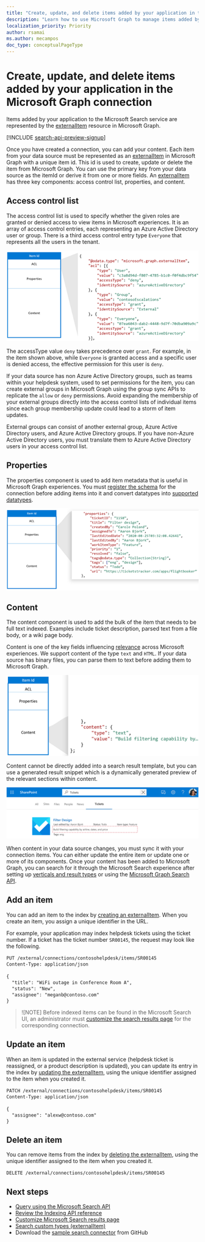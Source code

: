 ```yaml
---
title: "Create, update, and delete items added by your application in the Microsoft Graph connection"
description: "Learn how to use Microsoft Graph to manage items added by your application to the Microsoft Search service"
localization_priority: Priority
author: rsamai
ms.author: mecampos
doc_type: conceptualPageType
---
```


# Create, update, and delete items added by your application in the Microsoft Graph connection

Items added by your application to the Microsoft Search service are represented by the [externalItem](/graph/api/resources/externalitem?view=graph-rest-beta&preserve-view=true) resource in Microsoft Graph.

[!INCLUDE [search-api-preview-signup](../includes/search-api-preview-signup.md)]

Once you have created a connection, you can add your content. Each item from your data source must be represented as an [externalItem](/graph/api/resources/externalitem?view=graph-rest-beta&preserve-view=true) in Microsoft Graph with a unique item id. This id is used to create, update or delete the item from Microsoft Graph. You can use the primary key from your data source as the itemId or derive it from one or more fields. An [externalItem](/graph/api/resources/externalitem?view=graph-rest-beta&preserve-view=true) has three key components: access control list, properties, and content.

## Access control list

The access control list is used to specify whether the given roles are granted or denied access to view items in Microsoft experiences. It is an array of access control entries, each representing an Azure Active Directory user or group. There is a third access control entry type `Everyone` that represents all the users in the tenant.

![An example access control list](./images/connectors-images/connecting-external-content-manage-items-acl.png)

The accessType value `deny` takes precedence over `grant`. For example, in the item shown above, while `Everyone` is granted access and a specific user is denied access, the effective permission for this user is `deny`.

If your data source has non Azure Active Directory groups, such as teams within your helpdesk system, used to set permissions for the item, you can create external groups in Microsoft Graph using the group sync APIs to replicate the `allow` or `deny` permissions. Avoid expanding the membership of your external groups directly into the access control lists of individual items since each group membership update could lead to a storm of item updates.

External groups can consist of another external group, Azure Active Directory users, and Azure Active Directory groups. If you have non-Azure Active Directory users, you must translate them to Azure Active Directory users in your access control list.

## Properties

The properties component is used to add item metadata that is useful in Microsoft Graph experiences. You must [register the schema](./connecting-external-content-manage-schema.md) for the connection before adding items into it and convert datatypes into [supported datatypes](/graph/api/resources/property?view=graph-rest-beta&preserve-view=true).

![An example property component](./images/connectors-images/connecting-external-content-manage-items-1.png)

## Content

The content component is used to add the bulk of the item that needs to be full text indexed. Examples include ticket description, parsed text from a file body, or a wiki page body.

Content is one of the key fields influencing [relevance](./connecting-external-content-manage-schema.md#relevance) across Microsoft experiences. We support content of the type `text` and `HTML`. If your data source has binary files, you can parse them to text before adding them to Microsoft Graph.

![An example content component](./images/connectors-images/connecting-external-content-manage-items-2.png)

Content cannot be directly added into a search result template, but you can use a generated result snippet which is a dynamically generated preview of the relevant sections within content.

![A screenshot of a search result template](./images/connectors-images/connecting-external-content-manage-items-3.svg)

When content in your data source changes, you must sync it with your connection items. You can either update the entire item or update one or more of its components. Once your content has been added to Microsoft Graph, you can search for it through the Microsoft Search experience after setting up [verticals and result types](/MicrosoftSearch/customize-search-page) or using the [Microsoft Graph Search API](/graph/api/resources/search-api-overview?view=graph-rest-beta&preserve-view=true).

## Add an item

You can add an item to the index by [creating an externalItem](/graph/api/externalconnection-put-items?view=graph-rest-beta&preserve-view=true). When you create an item, you assign a unique identifier in the URL.

For example, your application may index helpdesk tickets using the ticket number. If a ticket has the ticket number `SR00145`, the request may look like the following.

```http
PUT /external/connections/contosohelpdesk/items/SR00145
Content-Type: application/json

{
  "title": "WiFi outage in Conference Room A",
  "status": "New",
  "assignee": "meganb@contoso.com"
}
```

> ![NOTE]
> Before indexed items can be found in the Microsoft Search UI, an administrator must [customize the search results page](/MicrosoftSearch/configure-connector#next-steps-customize-the-search-results-page) for the corresponding connection.

## Update an item

When an item is updated in the external service (helpdesk ticket is reassigned, or a product description is updated), you can update its entry in the index by [updating the externalItem](/graph/api/externalitem-update?view=graph-rest-beta&preserve-view=true), using the unique identifier assigned to the item when you created it.

```http
PATCH /external/connections/contosohelpdesk/items/SR00145
Content-Type: application/json

{
  "assignee": "alexw@contoso.com"
}
```

## Delete an item

You can remove items from the index by [deleting the externalItem](/graph/api/externalitem-delete?view=graph-rest-beta&preserve-view=true), using the unique identifier assigned to the item when you created it.

```http
DELETE /external/connections/contosohelpdesk/items/SR00145
```

## Next steps

- [Query using the Microsoft Search API](search-concept-overview.md#why-use-the-microsoft-search-api)
- [Review the Indexing API reference](/graph/api/resources/indexing-api-overview?view=graph-rest-beta&preserve-view=true)
- [Customize Microsoft Search results page](/MicrosoftSearch/customize-search-page)
- [Search custom types (externalItem)](search-concept-custom-types.md)
- Download the [sample search connector](https://github.com/microsoftgraph/msgraph-search-connector-sample) from GitHub